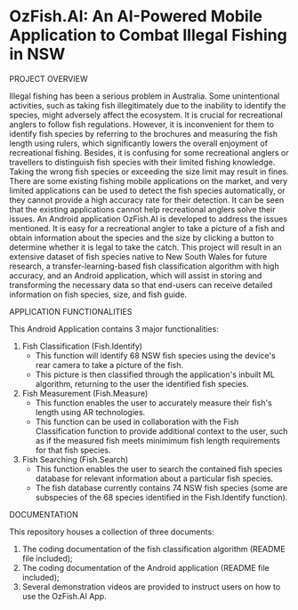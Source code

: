 # OzFish.AI: An AI-Powered Mobile Application to Combat Illegal Fishing in NSW

PROJECT OVERVIEW

Illegal fishing has been a serious problem in Australia. Some unintentional activities, such as taking fish illegitimately due to the inability to identify the species, might adversely affect the ecosystem. It is crucial for recreational anglers to follow fish regulations. However, it is inconvenient for them to identify fish species by referring to the brochures and measuring the fish length using rulers, which significantly lowers the overall enjoyment of recreational fishing. Besides, it is confusing for some recreational anglers or travellers to distinguish fish species with their limited fishing knowledge.  Taking the wrong fish species or exceeding the size limit may result in fines. There are some existing fishing mobile applications on the market, and very limited applications can be used to detect the fish species automatically, or they cannot provide a high accuracy rate for their detection. It can be seen that the existing applications cannot help recreational anglers solve their issues. An Android application OzFish.AI is developed to address the issues mentioned. It is easy for a recreational angler to take a picture of a fish and obtain information about the species and the size by clicking a button to determine whether it is legal to take the catch. This project will result in an extensive dataset of fish species native to New South Wales for future research, a transfer-learning-based fish classification algorithm with high accuracy, and an Android application, which will assist in storing and transforming the necessary data so that end-users can receive detailed information on fish species, size, and fish guide.

APPLICATION FUNCTIONALITIES

This Android Application contains 3 major functionalities:
1. Fish Classification (Fish.Identify)
	- This function will identify 68 NSW fish species using the device's rear camera to take a picture of the fish.
	- This picture is then classified through the application's inbuilt ML algorithm, returning to the user the identified fish species.
2. Fish Measurement (Fish.Measure)
	- This function enables the user to accurately measure their fish's length using AR technologies.
	- This function can be used in collaboration with the Fish Classification function to provide additional context to the user, such as if the measured fish meets minimimum fish length requirements for that fish species.
3. Fish Searching (Fish.Search)
	- This function enables the user to search the contained fish species database for relevant information about a particular fish species.
	- The fish database currently contains 74 NSW fish species (some are subspecies of the 68 species identified in the Fish.Identify function).

DOCUMENTATION

This repository houses a collection of three documents:
1. The coding documentation of the fish classification algorithm (README file included);
2. The coding documentation of the Android application (README file included);
3. Several demonstration videos are provided to instruct users on how to use the OzFish.AI App.
